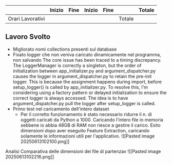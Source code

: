 
|                  | Inizio | Fine | Inizio | Fine |        | Totale |
| ---------------- | ------ | ---- | ------ | ---- | ------ | ------ |
| Orari Lavorativi |        |      |        |      | Totale |        |
## Lavoro Svolto
- Migliorato nomi collections presenti sul database
- Fixato logger che non veniva caricato dinamicamente nel programma, non salvando
	The core issue has been traced to a timing discrepancy. The LoggerManager is correctly a singleton, but the order of initialization between app_initializer.py and argument_dispatcher.py causes the logger in argument_dispatcher.py to retain the pre-init logger. This is because the assignment happens during import, before setup_logger() is called by app_initializer.py. To resolve this, I'm considering using a factory pattern or delayed initialization to ensure the correct logger is always accessed. The idea is to have argument_dispatcher.py pull the logger after setup_logger is called.
- Primo test nel caricamento dell'intero dataset
	- Per il corretto funzionamento è stato necessario ridurre il n. di oggetti caricati da Python a 1000. Caricando l'intero file in memoria sebbene io abbia 48GB di RAM non riesce a gestire il carico.
Esito dimensioni dopo aver eseguito Feature Extraction, caricando solamente le informazioni utili per l'applicativo.
![[Pasted image 20250613102100.png]]

Analisi Comparativa delle dimensioni dei file di partenzav
![[Pasted image 20250613102216.png]]